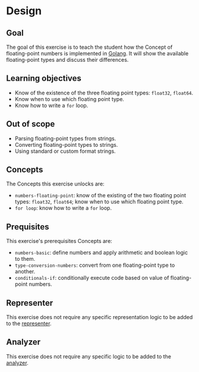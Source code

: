 # Design

## Goal

The goal of this exercise is to teach the student how the Concept of floating-point numbers is implemented in [Golang][go-builtins]. It will show the available floating-point types and discuss their differences.

## Learning objectives

- Know of the existence of the three floating point types: `float32`, `float64`.
- Know when to use which floating point type.
- Know how to write a `for` loop.

## Out of scope

- Parsing floating-point types from strings.
- Converting floating-point types to strings.
- Using standard or custom format strings.

## Concepts

The Concepts this exercise unlocks are:

- `numbers-floating-point`: know of the existing of the two floating point types: `float32`, `float64`; know when to use which floating point type.
- `for loop`: know how to write a `for` loop.

## Prequisites

This exercise's prerequisites Concepts are:

- `numbers-basic`: define numbers and apply arithmetic and boolean logic to them.
- `type-conversion-numbers`: convert from one floating-point type to another.
- `conditionals-if`: conditionally execute code based on value of floating-point numbers.

## Representer

This exercise does not require any specific representation logic to be added to the [representer][representer].

## Analyzer

This exercise does not require any specific logic to be added to the [analyzer][analyzer].

[analyzer]: https://github.com/exercism/csharp-analyzer
[representer]: https://github.com/exercism/csharp-representer
[go-builtins]: https://github.com/golang/go/blob/master/src/builtin/builtin.go